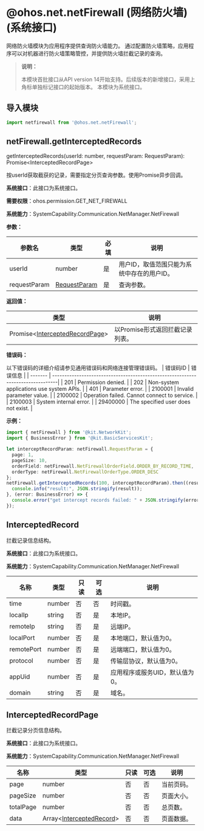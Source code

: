 # @ohos.net.netFirewall (网络防火墙)(系统接口)

<!--Kit: Network Kit-->
<!--Subsystem: Communication-->
<!--Owner: @wmyao_mm-->
<!--Designer: @guo-min_net-->
<!--Tester: @tongxilin-->
<!--Adviser: @zhang_yixin13-->

网络防火墙模块为应用程序提供查询防火墙能力。 通过配置防火墙策略，应用程序可以对机器进行防火墙策略管控，并提供防火墙拦截记录的查询。

> **说明：**
>
> 本模块首批接口从API version 14开始支持。后续版本的新增接口，采用上角标单独标记接口的起始版本。
> 本模块为系统接口。

## 导入模块

```ts
import netfirewall from '@ohos.net.netFirewall';
```

## netFirewall.getInterceptedRecords

getInterceptedRecords(userId: number, requestParam: RequestParam): Promise\<InterceptedRecordPage\>

按userId获取截获的记录，需要指定分页查询参数。使用Promise异步回调。

**系统接口**：此接口为系统接口。

**需要权限**：ohos.permission.GET_NET_FIREWALL

**系统能力**：SystemCapability.Communication.NetManager.NetFirewall

**参数：**

| 参数名       | 类型                                                     | 必填 | 说明                                         |
| ------------ | ------------------------------------------------------- | ---- | -------------------------------------------- |
| userId       | number                                                  | 是   | 用户ID，取值范围只能为系统中存在的用户ID。 |
| requestParam | [RequestParam](js-apis-net-netfirewall.md#requestparam) | 是   | 查询参数。                                   |

**返回值：**

| 类型                                                      | 说明                            |
| --------------------------------------------------------- | ------------------------------- |
| Promise\<[InterceptedRecordPage](#interceptedrecordpage)> | 以Promise形式返回拦截记录列表。 |

**错误码：**

以下错误码的详细介绍请参见通用错误码和网络连接管理错误码。
| 错误码ID | 错误信息                                                                        |
| -------  | --------------------------------------------------------------------------------|
| 201      | Permission denied.                                                              |
| 202      | Non-system applications use system APIs.                                        |
| 401      | Parameter error.                                                                |
| 2100001  | Invalid parameter value.                                                        |
| 2100002  | Operation failed. Cannot connect to service.                                    |
| 2100003  | System internal error.                                                          |
| 29400000 | The specified user does not exist.                                              |
  
**示例：**

```ts
import { netFirewall } from '@kit.NetworkKit';
import { BusinessError } from '@kit.BasicServicesKit';

let interceptRecordParam: netFirewall.RequestParam = {
  page: 1,
  pageSize: 10,
  orderField: netFirewall.NetFirewallOrderField.ORDER_BY_RECORD_TIME,
  orderType: netFirewall.NetFirewallOrderType.ORDER_DESC
};
netFirewall.getInterceptedRecords(100, interceptRecordParam).then((result: netFirewall.InterceptedRecordPage) => {
  console.info("result:", JSON.stringify(result));
}, (error: BusinessError) => {
  console.error("get intercept records failed: " + JSON.stringify(error));
});
```

## InterceptedRecord

拦截记录信息结构。

**系统接口**：此接口为系统接口。

**系统能力**：SystemCapability.Communication.NetManager.NetFirewall

| 名称       | 类型   | 只读 |可选| 说明                |
|------------| -------|------|---|-------------------- |
| time       | number | 否   |否| 时间戳。            |
| localIp    | string | 否   |是 |本地IP。            |
| remoteIp   | string | 否   |是| 远端IP。            |
| localPort  | number | 否   |是 |本地端口，默认值为0。          |
| remotePort | number | 否   | 是|远端端口，默认值为0。          |
| protocol   | number | 否   |是|传输层协议，默认值为0。        |
| appUid     | number | 否   |是 |应用程序或服务UID，默认值为0。 |
| domain     | string | 否   | 是|域名。              |

## InterceptedRecordPage

拦截记录分页信息结构。

**系统接口**：此接口为系统接口。

**系统能力**：SystemCapability.Communication.NetManager.NetFirewall

| 名称       | 类型                                            | 只读 |可选| 说明       |
|------------| ----------------------------------------------- |------|---|----------  |
| page       | number                                          | 否   |否 |当前页码。 |
| pageSize   | number                                          |   否  |否 |页面大小。 |
| totalPage  | number                                          |  否   | 否|总页数。   |
| data       | Array\<[InterceptedRecord](#interceptedrecord)> |  否   |否 |页面数据。 |
